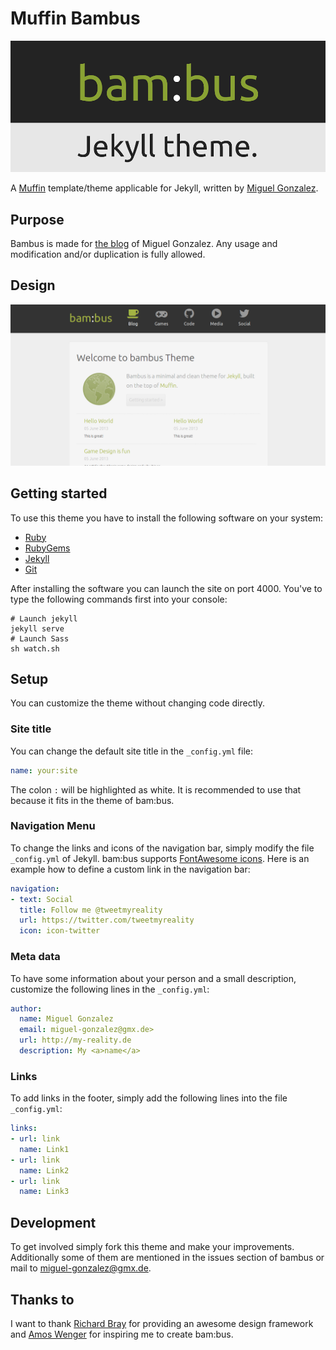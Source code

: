Muffin Bambus
===========

![Bambus Logo](img/bambus-logo.png)

A [Muffin](http://www.richbray.me/muffin) template/theme applicable for Jekyll, written by [Miguel Gonzalez](https://github.com/MyRealityCoding).

Purpose
-------
Bambus is made for [the blog](http://my-reality.de) of Miguel Gonzalez. Any usage and modification and/or duplication is fully allowed.

Design
------
![Bambus Design](img/design.png)

Getting started
---------------

To use this theme you have to install the following software on your system:

* [Ruby](http://www.ruby-lang.org/de/downloads/)
* [RubyGems](http://rubygems.org/pages/download)
* [Jekyll](http://jekyllrb.com/)
* [Git](http://git-scm.com/downloads)

After installing the software you can launch the site on port 4000. You've to type the following commands first into your console:
```text
# Launch jekyll
jekyll serve
# Launch Sass
sh watch.sh
```

Setup
-----

You can customize the theme without changing code directly.

### Site title

You can change the default site title in the ```_config.yml``` file:

```yml
name: your:site
```
The colon ```:``` will be highlighted as white. It is recommended to use that because it fits in the theme of bam:bus.

### Navigation Menu

To change the links and icons of the navigation bar, simply modify the file ```_config.yml``` of Jekyll. bam:bus supports [FontAwesome icons](http://fortawesome.github.io/Font-Awesome/icons/). Here is an example how to define a custom link in the navigation bar:
```yml
navigation:
- text: Social
  title: Follow me @tweetmyreality
  url: https://twitter.com/tweetmyreality
  icon: icon-twitter
```

### Meta data

To have some information about your person and a small description, customize the following lines in the ```_config.yml```:

```yml
author:
  name: Miguel Gonzalez
  email: miguel-gonzalez@gmx.de>
  url: http://my-reality.de
  description: My <a>name</a>
```

### Links

To add links in the footer, simply add the following lines into the file ```_config.yml```:

```yml
links:
- url: link
  name: Link1
- url: link
  name: Link2
- url: link
  name: Link3
```

Development
-----------
To get involved simply fork this theme and make your improvements. Additionally some of them are mentioned in the issues section of bambus or mail to [miguel-gonzalez@gmx.de](mailto:miguel-gonzalez@gmx.de).

Thanks to
---------
I want to thank [Richard Bray](http://www.richbray.me/) for providing an awesome design framework and [Amos Wenger](http://amos.me/) for inspiring me to create bam:bus.



